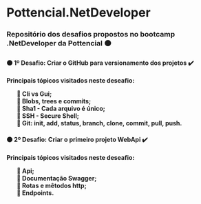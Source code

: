 # Pottencial.NetDeveloper

<h3>Repositório dos desafios propostos no bootcamp .NetDeveloper da Pottencial 🟠 </h3> 

<h4> 🟠 1º Desafio: <strong>Criar o GitHub para versionamento dos projetos ✔️</strong></h4>
<p><strong> Principais tópicos visitados neste deseafio:<br>
  <ul>
  🔸 Cli vs Gui;<br>
  🔸 Blobs, trees e commits;<br>
  🔸 Sha1 - Cada arquivo é único;<br>
  🔸 SSH - Secure Shell;<br>
  🔸 Git: init, add, status, branch, clone, commit, pull, push.<br>
  </ul>
  </p>

<h4> 🟠 2º Desafio: <strong>Criar o primeiro projeto WebApi ✔️</strong></h4>
<p><strong> Principais tópicos visitados neste deseafio:<br>
  <ul>
  🔸 Api;<br>
  🔸 Documentação Swagger;<br>
  🔸 Rotas e mêtodos http;<br>
  🔸 Endpoints.<br>
  </ul>
  </p>
